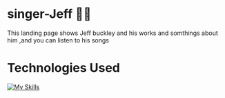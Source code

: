 # singer-Jeff 🧑‍🎤

This landing page shows Jeff buckley and his works and somthings 
about him ,and you can listen to his songs

# Technologies Used 

 [![My Skills](https://skills.thijs.gg/icons?i=html,css)](https://skills.thijs.gg)
